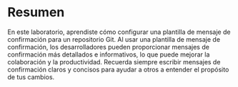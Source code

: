 # Resumen

En este laboratorio, aprendiste cómo configurar una plantilla de mensaje de confirmación para un repositorio Git. Al usar una plantilla de mensaje de confirmación, los desarrolladores pueden proporcionar mensajes de confirmación más detallados e informativos, lo que puede mejorar la colaboración y la productividad. Recuerda siempre escribir mensajes de confirmación claros y concisos para ayudar a otros a entender el propósito de tus cambios.
